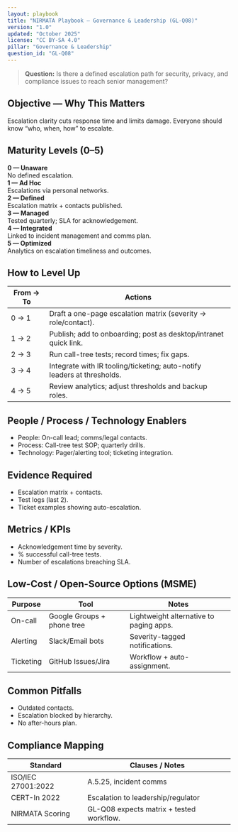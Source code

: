```yaml
---
layout: playbook
title: "NIRMATA Playbook — Governance & Leadership (GL-Q08)"
version: "1.0"
updated: "October 2025"
license: "CC BY-SA 4.0"
pillar: "Governance & Leadership"
question_id: "GL-Q08"
---
```


> **Question:** Is there a defined escalation path for security, privacy, and compliance issues to reach senior management?

## Objective — Why This Matters
Escalation clarity cuts response time and limits damage. Everyone should know “who, when, how” to escalate.

## Maturity Levels (0–5)
<div class="levels-grid">
  <div class="level level-0"><strong>0 — Unaware</strong><br>No defined escalation.</div>
  <div class="level level-1"><strong>1 — Ad Hoc</strong><br>Escalations via personal networks.</div>
  <div class="level level-2"><strong>2 — Defined</strong><br>Escalation matrix + contacts published.</div>
  <div class="level level-3"><strong>3 — Managed</strong><br>Tested quarterly; SLA for acknowledgement.</div>
  <div class="level level-4"><strong>4 — Integrated</strong><br>Linked to incident management and comms plan.</div>
  <div class="level level-5"><strong>5 — Optimized</strong><br>Analytics on escalation timeliness and outcomes.</div>
</div>

## How to Level Up

| From → To | Actions |
|---|---|
|0 → 1 | Draft a one-page escalation matrix (severity → role/contact). |
|1 → 2 | Publish; add to onboarding; post as desktop/intranet quick link. |
|2 → 3 | Run call-tree tests; record times; fix gaps. |
|3 → 4 | Integrate with IR tooling/ticketing; auto-notify leaders at thresholds. |
|4 → 5 | Review analytics; adjust thresholds and backup roles. |

## People / Process / Technology Enablers
- People: On-call lead; comms/legal contacts.
- Process: Call-tree test SOP; quarterly drills.
- Technology: Pager/alerting tool; ticketing integration.

## Evidence Required
- Escalation matrix + contacts.
- Test logs (last 2).
- Ticket examples showing auto-escalation.

## Metrics / KPIs
- Acknowledgement time by severity.
- % successful call-tree tests.
- Number of escalations breaching SLA.

## Low-Cost / Open-Source Options (MSME)

| Purpose | Tool | Notes |
|---|---|---|
|On-call | Google Groups + phone tree | Lightweight alternative to paging apps. |
|Alerting | Slack/Email bots | Severity-tagged notifications. |
|Ticketing | GitHub Issues/Jira | Workflow + auto-assignment. |

## Common Pitfalls
- Outdated contacts.
- Escalation blocked by hierarchy.
- No after-hours plan.

## Compliance Mapping

| Standard | Clauses / Notes |
|---|---|
|ISO/IEC 27001:2022 | A.5.25, incident comms |
|CERT-In 2022 | Escalation to leadership/regulator |
|NIRMATA Scoring | GL-Q08 expects matrix + tested workflow.

